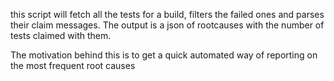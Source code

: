 this script will fetch all the tests for a build, filters the failed ones and parses their claim messages.
The output is a json of rootcauses with the number of tests claimed with them.

The motivation behind this is to get a quick automated way of reporting on the most frequent root causes

